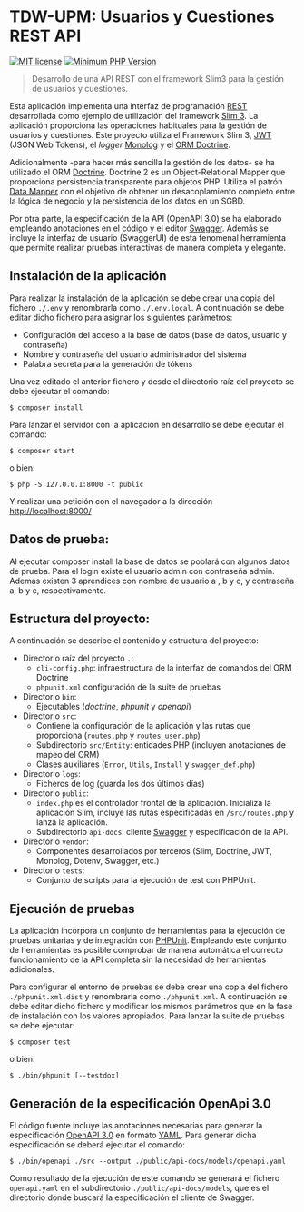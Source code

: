 TDW-UPM: Usuarios y Cuestiones REST API
======================================

[![MIT license](http://img.shields.io/badge/license-MIT-brightgreen.svg)](http://opensource.org/licenses/MIT)
[![Minimum PHP Version](https://img.shields.io/badge/php-%5E7.2-blue.svg)](http://php.net/)
> Desarrollo de una API REST con el framework Slim3 para la gestión de usuarios y cuestiones.

Esta aplicación implementa una interfaz de programación [REST][rest] desarrollada como ejemplo de
utilización del framework [Slim 3][slim]. La aplicación proporciona las operaciones
habituales para la gestión de usuarios y cuestiones. Este proyecto
utiliza el Framework Slim 3, [JWT][jwt] (JSON Web Tokens), el _logger_ [Monolog][monolog] y el [ORM Doctrine][doctrine].

Adicionalmente -para hacer más sencilla la gestión de los datos- se ha utilizado
el ORM [Doctrine][doctrine]. Doctrine 2 es un Object-Relational Mapper que proporciona
persistencia transparente para objetos PHP. Utiliza el patrón [Data Mapper][dataMapper]
con el objetivo de obtener un desacoplamiento completo entre la lógica de negocio y la
persistencia de los datos en un SGBD.

Por otra parte, la especificación de la API (OpenAPI 3.0) se ha elaborado empleando anotaciones en el código y
el editor [Swagger][swagger]. Además se incluye la interfaz de usuario (SwaggerUI) de esta
fenomenal herramienta que permite realizar pruebas interactivas de manera completa y elegante.


## Instalación de la aplicación

Para realizar la instalación de la aplicación se debe crear una copia del fichero `./.env` y renombrarla
como `./.env.local`. A continuación se debe editar dicho fichero para asignar los siguientes parámetros:

* Configuración del acceso a la base de datos (base de datos, usuario y contraseña)
* Nombre y contraseña del usuario administrador del sistema
* Palabra secreta para la generación de tókens

Una vez editado el anterior fichero y desde el directorio raíz del proyecto se debe ejecutar el comando:
```
$ composer install
```
Para lanzar el servidor con la aplicación en desarrollo se debe ejecutar el comando: 
```
$ composer start
```
o bien:
```
$ php -S 127.0.0.1:8000 -t public
```
Y realizar una petición con el navegador a la dirección [http://localhost:8000/][lh]

## Datos de prueba: 
Al ejecutar composer install la base de datos se poblará con algunos datos de prueba. Para el login existe el usuario admin con contraseña admin. Además existen 3 aprendices con nombre de usuario a , b  y c, y contraseña a, b y c, respectivamente. 

## Estructura del proyecto:

A continuación se describe el contenido y estructura del proyecto:

* Directorio raíz del proyecto `.`:
    - `cli-config.php`: infraestructura de la interfaz de comandos del ORM Doctrine
    - `phpunit.xml` configuración de la suite de pruebas
* Directorio `bin`:
    - Ejecutables (*doctrine*, *phpunit* y *openapi*)
* Directorio `src`:
    - Contiene la configuración de la aplicación y las rutas que proporciona (`routes.php` y
    `routes_user.php`)
    - Subdirectorio `src/Entity`: entidades PHP (incluyen anotaciones de mapeo del ORM)
    - Clases auxiliares (`Error`, `Utils`, `Install` y `swagger_def.php`)
* Directorio `logs`:
    - Ficheros de log (guarda los dos últimos días)
* Directorio `public`:
    - `index.php` es el controlador frontal de la aplicación. Inicializa la aplicación
    Slim, incluye las rutas especificadas en `/src/routes.php` y lanza la aplicación.
    - Subdirectorio `api-docs`: cliente [Swagger][swagger] y especificación de la API.
* Directorio `vendor`:
    - Componentes desarrollados por terceros (Slim, Doctrine, JWT, Monolog, Dotenv, Swagger, etc.)
* Directorio `tests`:
    - Conjunto de scripts para la ejecución de test con PHPUnit.

## Ejecución de pruebas

La aplicación incorpora un conjunto de herramientas para la ejecución de pruebas 
unitarias y de integración con [PHPUnit][phpunit]. Empleando este conjunto de herramientas es posible
comprobar de manera automática el correcto funcionamiento de la API completa
sin la necesidad de herramientas adicionales.

Para configurar el entorno de pruebas se debe crear una copia del fichero `./phpunit.xml.dist`
y renombrarla como `./phpunit.xml`. A continuación se debe editar dicho fichero y modificar los
mismos parámetros que en la fase de instalación con los valores apropiados. Para lanzar la suite de pruebas se debe ejecutar:
```
$ composer test
```
o bien:
```
$ ./bin/phpunit [--testdox]
```

## Generación de la especificación OpenApi 3.0

El código fuente incluye las anotaciones necesarias para generar la especificación [OpenAPI 3.0][openapi] en formato [YAML][yaml].
Para generar dicha especificación se deberá ejecutar el comando:
```
$ ./bin/openapi ./src --output ./public/api-docs/models/openapi.yaml
```

Como resultado de la ejecución de este comando se generará el fichero `openapi.yaml` en el
subdirectorio `./public/api-docs/models`, que es el directorio donde buscará la especificación 
el cliente de Swagger.


[dataMapper]: http://martinfowler.com/eaaCatalog/dataMapper.html
[doctrine]: http://docs.doctrine-project.org/projects/doctrine-orm/en/latest/
[jwt]: https://jwt.io/
[lh]: http://localhost:8000/
[monolog]: https://github.com/Seldaek/monolog
[openapi]: https://www.openapis.org/
[phpunit]: http://phpunit.de/manual/current/en/index.html
[rest]: http://www.restapitutorial.com/
[slim]: https://www.slimframework.com/
[swagger]: http://swagger.io/
[yaml]: https://yaml.org/
